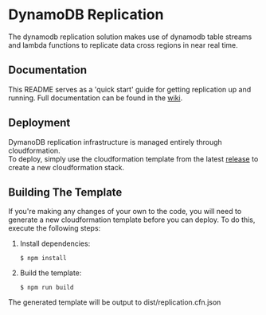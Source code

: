 # DynamoDB Replication
The dynamodb replication solution makes use of dynamodb table streams and lambda functions to replicate data cross regions in near real time.

## Documentation  
This README serves as a 'quick start' guide for getting replication up and running.  Full documentation can be found in the  [wiki](https://github.com/Signiant/dynamodb-replication/wiki).  

## Deployment
DymanoDB replication infrastructure is managed entirely through cloudformation.  
To deploy, simply use the cloudformation template from the latest [release](https://github.com/Signiant/dynamodb-replication/releases) to create a new cloudformation stack.

## Building The Template
If you're making any changes of your own to the code, you will need to generate a new cloudformation template before you can deploy. To do this, execute the following steps:

1. Install dependencies:  
    ```
    $ npm install
    ```  

2. Build the template:  
    ```
    $ npm run build
    ```  

The generated template will be output to dist/replication.cfn.json